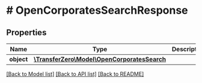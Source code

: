 # # OpenCorporatesSearchResponse

## Properties

Name | Type | Description | Notes
------------ | ------------- | ------------- | -------------
**object** | [**\TransferZero\Model\OpenCorporatesSearch**](OpenCorporatesSearch.md) |  | [optional] 

[[Back to Model list]](../../README.md#documentation-for-models) [[Back to API list]](../../README.md#documentation-for-api-endpoints) [[Back to README]](../../README.md)



